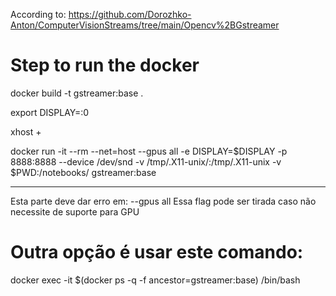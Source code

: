 According to: https://github.com/Dorozhko-Anton/ComputerVisionStreams/tree/main/Opencv%2BGstreamer

# Step to run the docker
docker build -t gstreamer:base .

export DISPLAY=:0

xhost +

docker run -it --rm --net=host --gpus all -e DISPLAY=$DISPLAY -p 8888:8888 --device /dev/snd -v /tmp/.X11-unix/:/tmp/.X11-unix -v $PWD:/notebooks/ gstreamer:base
__________
Esta parte deve dar erro em: --gpus all
Essa flag pode ser tirada caso não necessite de suporte para GPU

# Outra opção é usar este comando:

docker exec -it $(docker ps -q -f ancestor=gstreamer:base) /bin/bash
